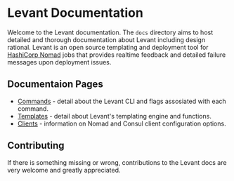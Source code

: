 # Levant Documentation

Welcome to the Levant documentation. The `docs` directory aims to host detailed and thorough documentation about Levant including design rational. Levant is an open source templating and deployment tool for [HashiCorp Nomad](https://www.nomadproject.io/) jobs that provides realtime feedback and detailed failure messages upon deployment issues.

## Documentaion Pages

* [Commands](./commands.md) - detail about the Levant CLI and flags assosiated with each command.
* [Templates](./templates.md) - detail about Levant's templating engine and functions.
* [Clients](./clients.md) - information on Nomad and Consul client configuration options.

## Contributing

If there is something missing or wrong, contributions to the Levant docs are very welcome and greatly appreciated.
